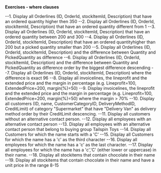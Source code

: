 **Exercises - where clauses**

--1. Display all Orderlines (ID, OrderId, stockItemId, Description) that have an ordered quantity higher then 350
--2. Display all Orderlines (ID, OrderId, stockItemId, Description) that have an ordered quantity different from 1
--3. Display all Orderlines (ID, OrderId, stockItemId, Description) that have an ordered quantity between 200 and 300
--4. Display all Orderlines (ID, OrderId, stockItemId, Description) that have an ordered quantityhigher than 200 but a picked quantity smaller than 200
--5. Display all Orderlines (ID, OrderId, stockItemId, Description) and the difference between Quantity and PickedQuantity as difference
--6. Display all Orderlines (ID, OrderId, stockItemId, Description) and the difference between Quantity and PickedQuantity as difference order by the biggest difference descending
--7. Display all Orderlines (ID, OrderId, stockItemId, Description) where the difference is exact 96
--8. Display all invoicelines, the lineprofit and the extended price and the margin in percentage (e.g. Lineprofit=100, ExtendedPrice=200, margin(%)=50)
--9. Display invoicelines, the lineprofit and the extended price and the margin in percentage (e.g. Lineprofit=100, ExtendedPrice=200, margin(%)=50) where the margin > 70%
--10. Display all customers (ID, name, CustomerCategoryID, DeliveryMethodID, CreditLimit) of category "Supermarket" that have "Delivery Van" as delivery method order by their CreditLimit descencing. 
--11. Display all customers without an alternative contact person.
--12. Display all employees with an alternative contact person
--13. Display all employees with an alternative contact person that belong to buying group Tailspin Toys
--14. Display all Customers for which the name starts with a 'C'
--15. Display all Customers for which the name has a 'c' as the third character
--16. Display all employees for which the name has a 'c' as the last character.
--17. Display all employees for which the name has a 'c','C' (either lower or uppercase) in their name.
--18. Display all stockitems that contain chocolate in their name
--19. Display all stockitems that contain chocolate in their name and have a unit price in the range 8-15